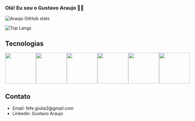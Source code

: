 ### Olá! Eu sou o Gustavo Araujo 🙋‍♂️
![Araujo GitHub stats](https://github-readme-stats.vercel.app/api?username=GustavoA8&show_icons=true&theme=tokyonight)

![Top Langs](https://github-readme-stats.vercel.app/api/top-langs/?username=GustavoA8&layout=compact&theme=tokyonight)



## Tecnologias

<div align="center" style=" display: flex; gap: 10p">


<img style="width: 100px" src="https://cdn.jsdelivr.net/gh/devicons/devicon@latest/icons/html5/html5-original.svg" />
          
<img style="width: 100px" src="https://cdn.jsdelivr.net/gh/devicons/devicon@latest/icons/css3/css3-original.svg" />

<img style="width: 100px" src="https://cdn.jsdelivr.net/gh/devicons/devicon@latest/icons/bootstrap/bootstrap-original.svg" />

<img style="width: 100px" src="https://cdn.jsdelivr.net/gh/devicons/devicon@latest/icons/javascript/javascript-original.svg" />
          
<img style="width: 100px" src="https://cdn.jsdelivr.net/gh/devicons/devicon@latest/icons/csharp/csharp-original.svg" />

<img style="width: 100px" src="https://cdn.jsdelivr.net/gh/devicons/devicon@latest/icons/cplusplus/cplusplus-original.svg" />
</div>

## Contato


<ul>
 <li>Email: fefe.giulia2@gmail.com</li>
 <li>Linkedin: Gustavo Araujo</li>
</ul>

